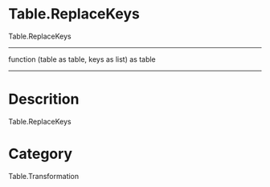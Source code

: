 ﻿# Table.ReplaceKeys
Table.ReplaceKeys
***
function (table as table, keys as list) as table
***
# Descrition 
Table.ReplaceKeys
# Category 
Table.Transformation

